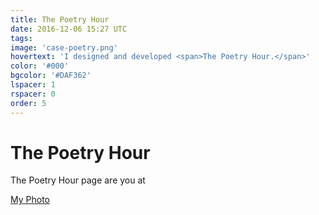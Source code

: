 ```yaml
---
title: The Poetry Hour
date: 2016-12-06 15:27 UTC
tags:
image: 'case-poetry.png'
hovertext: 'I designed and developed <span>The Poetry Hour.</span>'
color: '#000'
bgcolor: '#DAF362'
lspacer: 1
rspacer: 0
order: 5
---
```


# The Poetry Hour

The Poetry Hour page are you at


[My Photo](the-poetry-hour/case-poetry.jpg)
